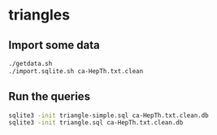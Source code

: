 triangles
=========

## Import some data
```bash
./getdata.sh
./import.sqlite.sh ca-HepTh.txt.clean
```

## Run the queries
```bash
sqlite3 -init triangle-simple.sql ca-HepTh.txt.clean.db
sqlite3 -init triangle.sql ca-HepTh.txt.clean.db
```
